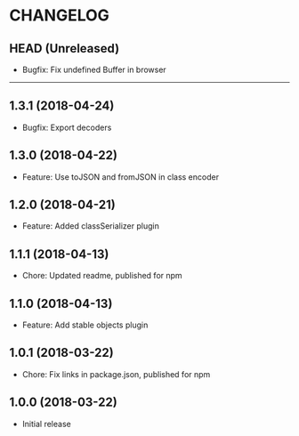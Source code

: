 CHANGELOG
=========

## HEAD (Unreleased)
* Bugfix: Fix undefined Buffer in browser

--------------------

## 1.3.1 (2018-04-24)
* Bugfix: Export decoders

## 1.3.0 (2018-04-22)
* Feature: Use toJSON and fromJSON in class encoder

## 1.2.0 (2018-04-21)
* Feature: Added classSerializer plugin

## 1.1.1 (2018-04-13)
* Chore: Updated readme, published for npm

## 1.1.0 (2018-04-13)
* Feature: Add stable objects plugin

## 1.0.1 (2018-03-22)
* Chore: Fix links in package.json, published for npm

## 1.0.0 (2018-03-22)
* Initial release

